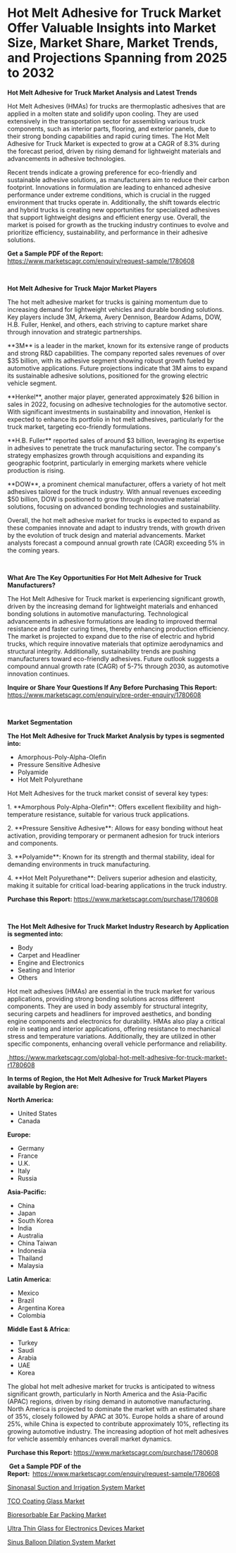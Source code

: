 <p><h1>Hot Melt Adhesive for Truck Market Offer Valuable Insights into Market Size, Market Share, Market Trends, and Projections Spanning from 2025 to 2032</h1></p><p><strong>Hot Melt Adhesive for Truck Market Analysis and Latest Trends</strong></p>
<p><p>Hot Melt Adhesives (HMAs) for trucks are thermoplastic adhesives that are applied in a molten state and solidify upon cooling. They are used extensively in the transportation sector for assembling various truck components, such as interior parts, flooring, and exterior panels, due to their strong bonding capabilities and rapid curing times. The Hot Melt Adhesive for Truck Market is expected to grow at a CAGR of 8.3% during the forecast period, driven by rising demand for lightweight materials and advancements in adhesive technologies.</p><p>Recent trends indicate a growing preference for eco-friendly and sustainable adhesive solutions, as manufacturers aim to reduce their carbon footprint. Innovations in formulation are leading to enhanced adhesive performance under extreme conditions, which is crucial in the rugged environment that trucks operate in. Additionally, the shift towards electric and hybrid trucks is creating new opportunities for specialized adhesives that support lightweight designs and efficient energy use. Overall, the market is poised for growth as the trucking industry continues to evolve and prioritize efficiency, sustainability, and performance in their adhesive solutions.</p></p>
<p><strong>Get a Sample PDF of the Report:&nbsp;</strong> <a href="https://www.marketscagr.com/enquiry/request-sample/1780608?utm_campaign=2010&utm_medium=2&utm_source=Github&utm_content=ia&utm_term=25032025&utm_id=hot-melt-adhesive-for-truck">https://www.marketscagr.com/enquiry/request-sample/1780608</a></p>
<p>&nbsp;</p>
<p><strong>Hot Melt Adhesive for Truck Major Market Players</strong></p>
<p><p>The hot melt adhesive market for trucks is gaining momentum due to increasing demand for lightweight vehicles and durable bonding solutions. Key players include 3M, Arkema, Avery Dennison, Beardow Adams, DOW, H.B. Fuller, Henkel, and others, each striving to capture market share through innovation and strategic partnerships.</p><p>**3M** is a leader in the market, known for its extensive range of products and strong R&D capabilities. The company reported sales revenues of over $35 billion, with its adhesive segment showing robust growth fueled by automotive applications. Future projections indicate that 3M aims to expand its sustainable adhesive solutions, positioned for the growing electric vehicle segment.</p><p>**Henkel**, another major player, generated approximately $26 billion in sales in 2022, focusing on adhesive technologies for the automotive sector. With significant investments in sustainability and innovation, Henkel is expected to enhance its portfolio in hot melt adhesives, particularly for the truck market, targeting eco-friendly formulations.</p><p>**H.B. Fuller** reported sales of around $3 billion, leveraging its expertise in adhesives to penetrate the truck manufacturing sector. The company's strategy emphasizes growth through acquisitions and expanding its geographic footprint, particularly in emerging markets where vehicle production is rising.</p><p>**DOW**, a prominent chemical manufacturer, offers a variety of hot melt adhesives tailored for the truck industry. With annual revenues exceeding $50 billion, DOW is positioned to grow through innovative material solutions, focusing on advanced bonding technologies and sustainability.</p><p>Overall, the hot melt adhesive market for trucks is expected to expand as these companies innovate and adapt to industry trends, with growth driven by the evolution of truck design and material advancements. Market analysts forecast a compound annual growth rate (CAGR) exceeding 5% in the coming years.</p></p>
<p>&nbsp;</p>
<p><strong>What Are The Key Opportunities For Hot Melt Adhesive for Truck Manufacturers?</strong></p>
<p><p>The Hot Melt Adhesive for Truck market is experiencing significant growth, driven by the increasing demand for lightweight materials and enhanced bonding solutions in automotive manufacturing. Technological advancements in adhesive formulations are leading to improved thermal resistance and faster curing times, thereby enhancing production efficiency. The market is projected to expand due to the rise of electric and hybrid trucks, which require innovative materials that optimize aerodynamics and structural integrity. Additionally, sustainability trends are pushing manufacturers toward eco-friendly adhesives. Future outlook suggests a compound annual growth rate (CAGR) of 5-7% through 2030, as automotive innovation continues.</p></p>
<p><strong>Inquire or Share Your Questions If Any Before Purchasing This Report:</strong> <a href="https://www.marketscagr.com/enquiry/pre-order-enquiry/1780608?utm_campaign=2010&utm_medium=2&utm_source=Github&utm_content=ia&utm_term=25032025&utm_id=hot-melt-adhesive-for-truck">https://www.marketscagr.com/enquiry/pre-order-enquiry/1780608</a></p>
<p>&nbsp;</p>
<p><strong>Market Segmentation</strong></p>
<p><strong>The Hot Melt Adhesive for Truck Market Analysis by types is segmented into:</strong></p>
<p><ul><li>Amorphous-Poly-Alpha-Olefin</li><li>Pressure Sensitive Adhesive</li><li>Polyamide</li><li>Hot Melt Polyurethane</li></ul></p>
<p><p>Hot Melt Adhesives for the truck market consist of several key types: </p><p>1. **Amorphous Poly-Alpha-Olefin**: Offers excellent flexibility and high-temperature resistance, suitable for various truck applications. </p><p>2. **Pressure Sensitive Adhesive**: Allows for easy bonding without heat activation, providing temporary or permanent adhesion for truck interiors and components.</p><p>3. **Polyamide**: Known for its strength and thermal stability, ideal for demanding environments in truck manufacturing.</p><p>4. **Hot Melt Polyurethane**: Delivers superior adhesion and elasticity, making it suitable for critical load-bearing applications in the truck industry.</p></p>
<p><strong>Purchase this Report:&nbsp;</strong><a href="https://www.marketscagr.com/purchase/1780608?utm_campaign=2010&utm_medium=2&utm_source=Github&utm_content=ia&utm_term=25032025&utm_id=hot-melt-adhesive-for-truck">https://www.marketscagr.com/purchase/1780608</a></p>
<p>&nbsp;</p>
<p><strong>The Hot Melt Adhesive for Truck Market Industry Research by Application is segmented into:</strong></p>
<p><ul><li>Body</li><li>Carpet and Headliner</li><li>Engine and Electronics</li><li>Seating and Interior</li><li>Others</li></ul></p>
<p><p>Hot melt adhesives (HMAs) are essential in the truck market for various applications, providing strong bonding solutions across different components. They are used in body assembly for structural integrity, securing carpets and headliners for improved aesthetics, and bonding engine components and electronics for durability. HMAs also play a critical role in seating and interior applications, offering resistance to mechanical stress and temperature variations. Additionally, they are utilized in other specific components, enhancing overall vehicle performance and reliability.</p></p>
<p><a href="https://www.marketscagr.com/global-hot-melt-adhesive-for-truck-market-r1780608?utm_campaign=2010&utm_medium=2&utm_source=Github&utm_content=ia&utm_term=25032025&utm_id=hot-melt-adhesive-for-truck">&nbsp;https://www.marketscagr.com/global-hot-melt-adhesive-for-truck-market-r1780608</a></p>
<p><strong>In terms of Region, the Hot Melt Adhesive for Truck Market Players available by Region are:</strong></p>
<p>
    <p> <strong> North America: </strong>
        <ul>
            <li>United States</li>
            <li>Canada</li>
        </ul>
        </p> 
    <p> <strong> Europe: </strong>
        <ul>
            <li>Germany</li>
            <li>France</li>
            <li>U.K.</li>
            <li>Italy</li>
            <li>Russia</li>
        </ul>
        </p> 
    <p> <strong> Asia-Pacific: </strong>
        <ul>
            <li>China</li>
            <li>Japan</li>
            <li>South Korea</li>
            <li>India</li>
            <li>Australia</li>
            <li>China Taiwan</li>
            <li>Indonesia</li>
            <li>Thailand</li>
            <li>Malaysia</li>
        </ul>
        </p> 
    <p> <strong> Latin America: </strong>
        <ul>
            <li>Mexico</li>
            <li>Brazil</li>
            <li>Argentina Korea</li>
            <li>Colombia</li>
        </ul>
        </p> 
    <p> <strong> Middle East & Africa: </strong>
        <ul>
            <li>Turkey</li>
            <li>Saudi</li>
            <li>Arabia</li>
            <li>UAE</li>
            <li>Korea</li>
        </ul>
    </p>
    </p>
<p><p>The global hot melt adhesive market for trucks is anticipated to witness significant growth, particularly in North America and the Asia-Pacific (APAC) regions, driven by rising demand in automotive manufacturing. North America is projected to dominate the market with an estimated share of 35%, closely followed by APAC at 30%. Europe holds a share of around 25%, while China is expected to contribute approximately 10%, reflecting its growing automotive industry. The increasing adoption of hot melt adhesives for vehicle assembly enhances overall market dynamics.</p></p>
<p><strong>Purchase this Report: </strong><a href="https://www.marketscagr.com/purchase/1780608?utm_campaign=2010&utm_medium=2&utm_source=Github&utm_content=ia&utm_term=25032025&utm_id=hot-melt-adhesive-for-truck">https://www.marketscagr.com/purchase/1780608</a></p>
<p>&nbsp;<strong>Get a Sample PDF of the Report:&nbsp;&nbsp;</strong><a href="https://www.marketscagr.com/enquiry/request-sample/1780608?utm_campaign=2010&utm_medium=2&utm_source=Github&utm_content=ia&utm_term=25032025&utm_id=hot-melt-adhesive-for-truck">https://www.marketscagr.com/enquiry/request-sample/1780608</a></p>
<p><strong></strong></p>
<p><p><a href="https://github.com/mahnoor2003/Market-Research-Report-List-7/blob/main/sinonasal-suction-and-irrigation-system-market.md?utm_campaign=2010&utm_medium=2&utm_source=Github&utm_content=ia&utm_term=25032025&utm_id=hot-melt-adhesive-for-truck">Sinonasal Suction and Irrigation System Market</a></p><p><a href="https://github.com/beberjuban9a/Market-Research-Report-List-1/blob/main/tco-coating-glass-market.md?utm_campaign=2010&utm_medium=2&utm_source=Github&utm_content=ia&utm_term=25032025&utm_id=hot-melt-adhesive-for-truck">TCO Coating Glass Market</a></p><p><a href="https://github.com/BryceTownsendr/Market-Research-Report-List-7/blob/main/bioresorbable-ear-packing-market.md?utm_campaign=2010&utm_medium=2&utm_source=Github&utm_content=ia&utm_term=25032025&utm_id=hot-melt-adhesive-for-truck">Bioresorbable Ear Packing Market</a></p><p><a href="https://github.com/diosohusch6x/Market-Research-Report-List-1/blob/main/ultra-thin-glass-for-electronics-devices-market.md?utm_campaign=2010&utm_medium=2&utm_source=Github&utm_content=ia&utm_term=25032025&utm_id=hot-melt-adhesive-for-truck">Ultra Thin Glass for Electronics Devices Market</a></p><p><a href="https://github.com/camacrokesw2/Market-Research-Report-List-1/blob/main/sinus-balloon-dilation-system-market.md?utm_campaign=2010&utm_medium=2&utm_source=Github&utm_content=ia&utm_term=25032025&utm_id=hot-melt-adhesive-for-truck">Sinus Balloon Dilation System Market</a></p></p>